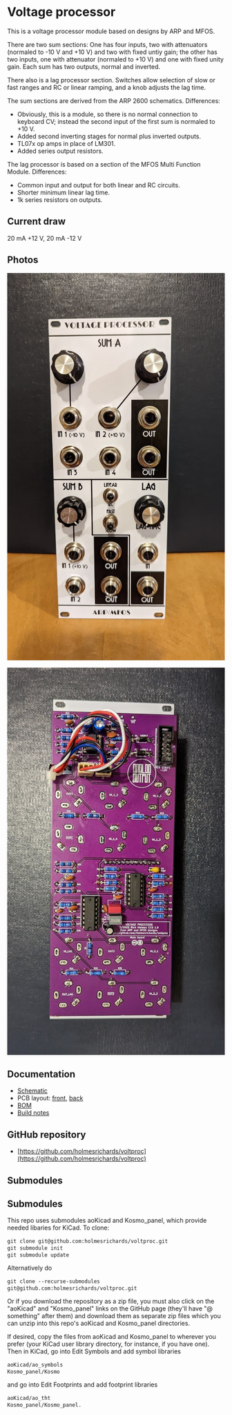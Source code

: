 # Voltage processor

This is a voltage processor module based on designs by ARP and MFOS.

There are two sum sections: One has four inputs, two with attenuators (normaled to -10 V and +10 V) and two with fixed untiy gain; the other has two inputs, one with attenuator (normaled to +10 V) and one with fixed unity gain. Each sum has two outputs, normal and inverted.

There also is a lag processor section. Switches allow selection of slow or fast ranges and RC or linear ramping, and a knob adjusts the lag time.

The sum sections are derived from the ARP 2600 schematics. Differences:

* Obviously, this is a module, so there is no normal connection to keyboard CV; instead the second input of the first sum is normaled to +10 V.
* Added second inverting stages for normal plus inverted outputs.
* TL07x op amps in place of LM301.
* Added series output resistors.

The lag processor is based on a section of the MFOS Multi Function Module. Differences:

* Common input and output for both linear and RC circuits.
* Shorter minimum linear lag time.
* 1k series resistors on outputs.


## Current draw
20 mA +12 V, 20 mA -12 V


## Photos

![voltproc_front](Images/voltproc_front.jpg)

![voltproc_front](Images/voltproc_back.jpg)

## Documentation

* [Schematic](Docs/voltproc.pdf)
* PCB layout: [front](Docs/voltproc_layout_front.pdf), [back](Docs/voltproc_layout_back.pdf)
* [BOM](Docs/voltproc_bom.md)
* [Build notes](Docs/build.md)

## GitHub repository

* [https://github.com/holmesrichards/voltproc](https://github.com/holmesrichards/voltproc)

## Submodules

## Submodules

This repo uses submodules aoKicad and Kosmo_panel, which provide needed libaries for KiCad. To clone:

```
git clone git@github.com:holmesrichards/voltproc.git
git submodule init
git submodule update
```


Alternatively do

```
git clone --recurse-submodules git@github.com:holmesrichards/voltproc.git
```

Or if you download the repository as a zip file, you must also click on the "aoKicad" and "Kosmo\_panel" links on the GitHub page (they'll have "@ something" after them) and download them as separate zip files which you can unzip into this repo's aoKicad and Kosmo\_panel directories.

If desired, copy the files from aoKicad and Kosmo\_panel to wherever you prefer (your KiCad user library directory, for instance, if you have one). Then in KiCad, go into Edit Symbols and add symbol libraries 

```
aoKicad/ao_symbols
Kosmo_panel/Kosmo
```
and go into Edit Footprints and add footprint libraries 
```
aoKicad/ao_tht
Kosmo_panel/Kosmo_panel.
```
